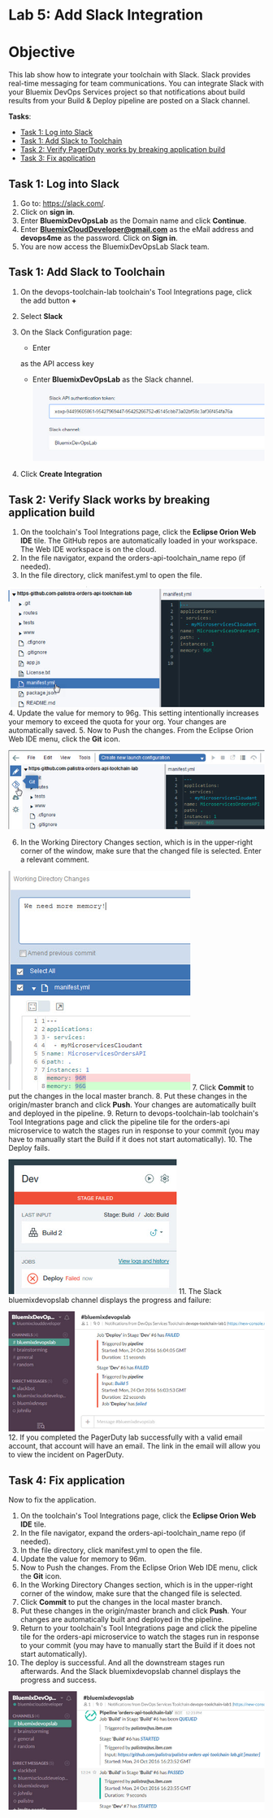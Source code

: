# Lab 5: Add Slack  Integration

# Objective
This lab show how to integrate your toolchain with Slack.  Slack provides real-time messaging for team communications. You can integrate Slack with your Bluemix DevOps Services project so that notifications about build results from your Build & Deploy pipeline are posted on a Slack channel.

**Tasks**:
- [Task 1: Log into Slack](#task-1-log-into-slack)
- [Task 1: Add Slack to Toolchain](#task-1-add-slack-to-toolchain)
- [Task 2: Verify PagerDuty works by breaking application build](#task-2-verify-pagerduty-works-by-breaking-application-build)
- [Task 3: Fix application](#task-3-fix-application)

## Task 1: Log into Slack
1. Go to: https://slack.com/.
2. Click on **sign in**.
3. Enter **BluemixDevOpsLab** as the Domain name and click **Continue**.
4. Enter **BluemixCloudDeveloper@gmail.com** as the eMail address and **devops4me** as the password. Click on **Sign in**.
5. You are now access the BluemixDevOpsLab Slack team.

## Task 1: Add Slack to Toolchain
1. On the devops-toolchain-lab toolchain's Tool Integrations page, click the add button **+**
2. Select **Slack**
3. On the Slack Configuration page:
   - Enter

  

    as the API access key
   - Enter **BluemixDevOpsLab** as the Slack channel.
  ![CreateSlack](screenshots/CreateSlack.jpg)

4. Click **Create Integration**

## Task 2: Verify Slack works by breaking application build
  1. On the toolchain's Tool Integrations page, click the **Eclipse Orion Web IDE** tile. The GitHub repos are automatically loaded in your workspace. The Web IDE workspace is on the cloud.
  2. In the file navigator, expand the orders-api-toolchain_name repo (if needed).
  3. In the file directory, click manifest.yml to open the file.

  ![WebIDE](screenshots/WebIDE.jpg)
  4. Update the value for memory to 96g. This setting intentionally increases your memory to exceed the quota for your org. Your changes are automatically saved.
  5. Now to Push the changes.  From the Eclipse Orion Web IDE menu, click the **Git** icon.

  ![WebIDEGit](screenshots/WebIDEGit.jpg)

  6. In the Working Directory Changes section, which is in the upper-right corner of the window, make sure that the changed file is selected.  Enter a relevant comment.

  ![WebIDEPush](screenshots/WebIDEPush.jpg)
  7. Click **Commit** to put the changes in the local master branch.
  8. Put these changes in the origin/master branch and click **Push**. Your changes are automatically built and deployed in the pipeline.
  9. Return to devops-toolchain-lab toolchain's Tool Integrations page and click the pipeline tile for the orders-api microservice to watch the stages run in response to your commit (you may have to manually start the Build if it does not start automatically).
  10. The Deploy fails.

  ![WebIDEDeployFailed](screenshots/WebIDEDeployFailed.jpg)
  11. The Slack bluemixdevopslab channel displays the progress and failure:

  ![SlackChannelFailure](screenshots/SlackChannelFailure.jpg)
  12. If you completed the PagerDuty lab successfully with a valid email account, that account will have an email.  The link in the email will allow you to view the incident on PagerDuty.

## Task 4: Fix application

Now to fix the application.
  1. On the toolchain's Tool Integrations page, click the **Eclipse Orion Web IDE** tile.
  2. In the file navigator, expand the orders-api-toolchain_name repo (if needed).
  3. In the file directory, click manifest.yml to open the file.
  4. Update the value for memory to 96m.
  5. Now to Push the changes.  From the Eclipse Orion Web IDE menu, click the **Git** icon.
  6. In the Working Directory Changes section, which is in the upper-right corner of the window, make sure that the changed file is selected.
  7. Click **Commit** to put the changes in the local master branch.
  8. Put these changes in the origin/master branch and click **Push**. Your changes are automatically built and deployed in the pipeline.
  9. Return to your toolchain's Tool Integrations page and click the pipeline tile for the orders-api microservice to watch the stages run in response to your commit (you may have to manually start the Build if it does not start automatically).
  10. The deploy is successful.  And all the downstream stages run afterwards.  And the Slack bluemixdevopslab channel displays the progress and success.

  ![SlackChannelSuccess](screenshots/SlackChannelSuccess.jpg)
